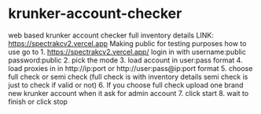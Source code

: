 # krunker-account-checker
web based krunker account checker full inventory details
LINK:  https://spectrakcv2.vercel.app
Making public for testing purposes
how to use
go to 1. https://spectrakcv2.vercel.app/
login in with username:public password:public
2. pick the mode
3. load account in user:pass format
4. load proxies in in http://ip:port or http://user:pass@ip:port format
5. choose full check or semi check (full check is with inventory details semi check is just to check if valid or not)
6. If you choose full check upload one brand new krunker account when it ask for admin account
7. click start 
8. wait to finish or click stop

